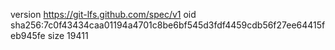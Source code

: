 version https://git-lfs.github.com/spec/v1
oid sha256:7c0f43434caa01194a4701c8be6bf545d3fdf4459cdb56f27ee64415feb945fe
size 19411
